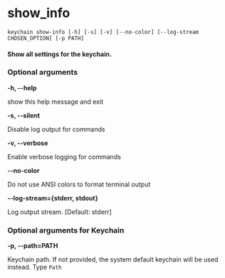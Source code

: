 
show_info
=========


``keychain show-info [-h] [-s] [-v] [--no-color] [--log-stream CHOSEN_OPTION] [-p PATH]  ``
#### Show all settings for the keychain.

### Optional arguments


**-h, --help**

show this help message and exit

**-s, --silent**

Disable log output for commands

**-v, --verbose**

Enable verbose logging for commands

**--no-color**

Do not use ANSI colors to format terminal output

**--log-stream={stderr, stdout}**

Log output stream. [Default: stderr]
### Optional arguments for Keychain


**-p, --path=PATH**

Keychain path. If not provided, the system default keychain will be used instead. Type `Path`
